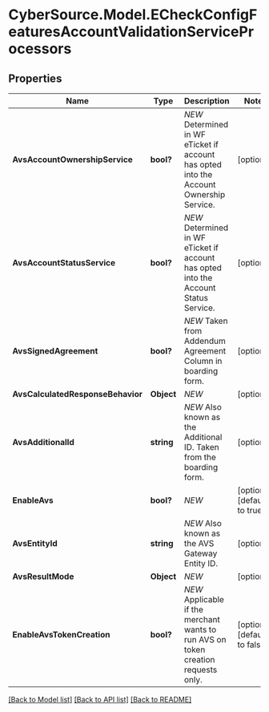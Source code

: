 # CyberSource.Model.ECheckConfigFeaturesAccountValidationServiceProcessors
## Properties

Name | Type | Description | Notes
------------ | ------------- | ------------- | -------------
**AvsAccountOwnershipService** | **bool?** | *NEW* Determined in WF eTicket if account has opted into the Account Ownership Service. | [optional] 
**AvsAccountStatusService** | **bool?** | *NEW* Determined in WF eTicket if account has opted into the Account Status Service. | [optional] 
**AvsSignedAgreement** | **bool?** | *NEW* Taken from Addendum Agreement Column in boarding form. | [optional] 
**AvsCalculatedResponseBehavior** | **Object** | *NEW* | [optional] 
**AvsAdditionalId** | **string** | *NEW* Also known as the Additional ID. Taken from the boarding form. | [optional] 
**EnableAvs** | **bool?** | *NEW* | [optional] [default to true]
**AvsEntityId** | **string** | *NEW* Also known as the AVS Gateway Entity ID. | [optional] 
**AvsResultMode** | **Object** | *NEW* | [optional] 
**EnableAvsTokenCreation** | **bool?** | *NEW* Applicable if the merchant wants to run AVS on token creation requests only. | [optional] [default to false]

[[Back to Model list]](../README.md#documentation-for-models) [[Back to API list]](../README.md#documentation-for-api-endpoints) [[Back to README]](../README.md)

